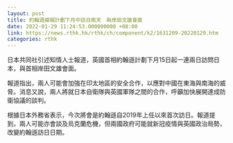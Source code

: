```yaml
---
layout: post
title: 約翰遜據報計劃下月中訪日兩天　與岸田文雄會面
date: 2022-01-29 11:24:53.000000000 +08:00
link: https://news.rthk.hk/rthk/ch/component/k2/1631209-20220129.htm
categories: rthk
---
```


日本共同社引述知情人士報道，英國首相約翰遜計劃下月15日起一連兩日訪問日本，與首相岸田文雄會面。

報道指出，兩人可能會加強在印太地區的安全合作，以應對中國在東海與南海的威脅。消息又說，兩人將就日本自衛隊與英國軍隊之間的合作，呼籲加快展開達成防衛協議的談判。

根據日本外務省表示，今次將會是約翰遜自2019年上任以來首次訪日。報道提到，兩人可能亦會談及烏克蘭危機，但兩國政府可能就新冠疫情與英國政治局勢，改變約翰遜訪日日期。

